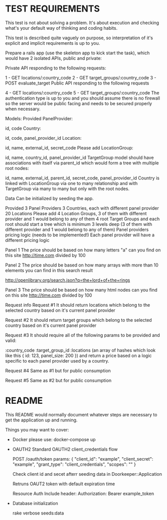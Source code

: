 # TEST REQUIREMENTS

This test is not about solving a problem. It's about execution and checking what's your default way of thinking and coding habits.

This test is described quite vaguely on purpose, so interpretation of it's explicit and implicit requirements is up to you.

Prepare a rails app (use the skeleton app to kick start the task), which would have 2 isolated APIs, public and private:

Private API responding to the following requests:

1 - GET locations/:country_code
2 - GET target_groups/:country_code
3 - POST evaluate_target
Public API responding to the following requests

4 - GET locations/:country_code
5 - GET target_groups/:country_code
The authentication type is up to you and you should assume there is no firewall so the server would be public facing and needs to be secured properly when necessary.

Models:
Provided
PanelProvider:

id, code
Country:

id, code, panel_provider_id
Location:

id, name, external_id, secret_code
Please add
LocationGroup:

id, name, country_id, panel_provider_id
TargetGroup model should have associations with itself via parent_id which would form a tree with multiple root nodes:

id, name, external_id, parent_id, secret_code, panel_provider_id
Country is linked with LocationGroup via one to many relationship and with TargetGroup via many to many but only with the root nodes.

Data
Can be initialized by seeding the app.

Provided
3 Panel Providers
3 Countries, each with different panel provider
20 Locations
Please add
4 Location Groups, 3 of them with different provider and 1 would belong to any of them
4 root Target Groups and each root should start a tree which is minimum 3 levels deep (3 of them with different provider and 1 would belong to any of them)
Panel providers pricing logic (needs to be implemented!)
Each panel provider will have a different pricing logic

Panel 1
The price should be based on how many letters "a" can you find on this site http://time.com divided by 100

Panel 2
The price should be based on how many arrays with more than 10 elements you can find in this search result

http://openlibrary.org/search.json?q=the+lord+of+the+rings

Panel 3
The price should be based on how many html nodes can you find on this site http://time.com divided by 100

Request info
Request #1
It should return locations which belong to the selected country based on it's current panel provider

Request #2
It should return target groups which belong to the selected country based on it's current panel provider

Request #3
It should require all of the following params to be provided and valid:

:country_code
:target_group_id
:locations (an array of hashes which look like this { id: 123, panel_size: 200 })
and return a price based on a logic specific to each panel provider used by a country.

Request #4
Same as #1 but for public consumption

Request #5
Same as #2 but for public consumption





# README
This README would normally document whatever steps are necessary to get the
application up and running.

Things you may want to cover:
* Docker
  please use: docker-compose up

* OAUTH2
   Standard OAUTH2 client_credentials flow

   POST   /oauth/token
   params:
   {
    "client_id": "example",
    "client_secret": "example",
    "grant_type": "client_credentials",
    "scopes": ""
   }

   Check client id and secet afterr seeding data in Doorkeeper::Application

   Retruns OAUT2 token with default expiration time

   Resource Auth
   Include header:
   Authorization: Bearer example_token

* Database initialization

  rake verbose seeds:data


